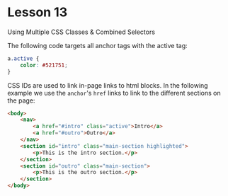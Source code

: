 # Lesson 13

Using Multiple CSS Classes & Combined Selectors

The following code targets all anchor tags with the active tag:

```CSS
a.active {
	color: #521751;
}
```

CSS IDs are used to link in-page links to html blocks.
In the following example we use the `anchor`'s `href` links to link to the different sections on the page:

```html
<body>
	<nav>
		<a href="#intro" class="active">Intro</a>
		<a href="#outro">Outro</a>
	</nav>
	<section id="intro" class="main-section highlighted">
		<p>This is the intro section.</p>
	</section>
	<section id="outro" class="main-section">
		<p>This is the outro section.</p>
	</section>
</body>
```
